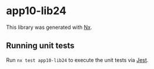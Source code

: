 # app10-lib24

This library was generated with [Nx](https://nx.dev).

## Running unit tests

Run `nx test app10-lib24` to execute the unit tests via [Jest](https://jestjs.io).
